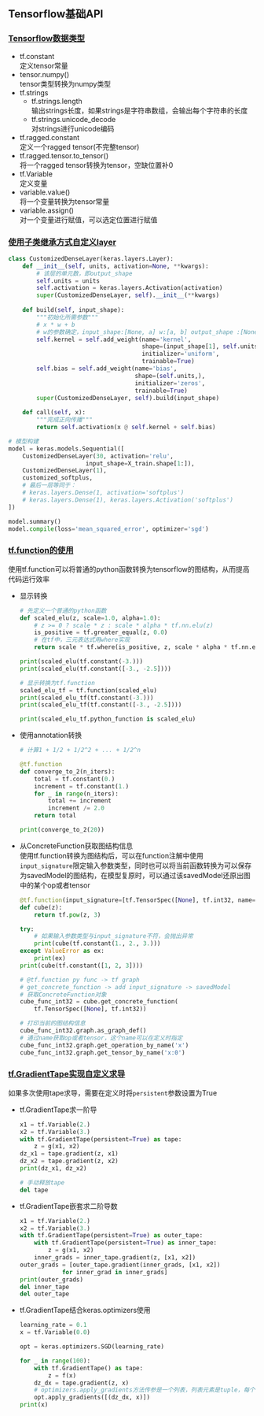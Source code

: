 ## Tensorflow基础API   

### [Tensorflow数据类型](./tf-basic-api.ipynb)   
* tf.constant   
    定义tensor常量   
* tensor.numpy()     
    tensor类型转换为numpy类型   
* tf.strings    
    * tf.strings.length   
        输出strings长度，如果strings是字符串数组，会输出每个字符串的长度    
    * tf.strings.unicode_decode   
        对strings进行unicode编码   
* tf.ragged.constant    
    定义一个ragged tensor(不完整tensor)    
* tf.ragged.tensor.to_tensor()    
    将一个ragged tensor转换为tensor，空缺位置补0   
* tf.Variable    
    定义变量    
* variable.value()   
    将一个变量转换为tensor常量     
* variable.assign()     
    对一个变量进行赋值，可以选定位置进行赋值     

### [使用子类继承方式自定义layer](./tf_keras_regression_customized_layer.ipynb)   

```python
class CustomizedDenseLayer(keras.layers.Layer):
    def __init__(self, units, activation=None, **kwargs):
        # 该层的单元数，即output_shape
        self.units = units
        self.activation = keras.layers.Activation(activation)
        super(CustomizedDenseLayer, self).__init__(**kwargs)
    
    def build(self, input_shape):
        """初始化所需参数"""
        # x * w + b 
        # w的参数确定，input_shape:[None, a] w:[a, b] output_shape :[None, b]
        self.kernel = self.add_weight(name='kernel',
                                      shape=(input_shape[1], self.units),
                                      initializer='uniform',
                                      trainable=True)
        self.bias = self.add_weight(name='bias',
                                    shape=(self.units,),
                                    initializer='zeros',
                                    trainable=True)
        super(CustomizedDenseLayer, self).build(input_shape)
        
    def call(self, x):
        """完成正向传播"""
        return self.activation(x @ self.kernel + self.bias)   

# 模型构建
model = keras.models.Sequential([
    CustomizedDenseLayer(30, activation='relu',
                      input_shape=X_train.shape[1:]),
    CustomizedDenseLayer(1),
    customized_softplus,
    # 最后一层等同于：
    # keras.layers.Dense(1, activation='softplus')
    # keras.layers.Dense(1), keras.layers.Activation('softplus')
])

model.summary()
model.compile(loss='mean_squared_error', optimizer='sgd')
``` 

### [tf.function的使用](./tf_function_and_auto_graph.ipynb)      
使用tf.function可以将普通的python函数转换为tensorflow的图结构，从而提高代码运行效率    

* 显示转换  
    ```python
    # 先定义一个普通的python函数 
    def scaled_elu(z, scale=1.0, alpha=1.0):
        # z >= 0 ? scale * z : scale * alpha * tf.nn.elu(z)
        is_positive = tf.greater_equal(z, 0.0)
        # 在tf中，三元表达式用where实现
        return scale * tf.where(is_positive, z, scale * alpha * tf.nn.elu(z))

    print(scaled_elu(tf.constant(-3.)))
    print(scaled_elu(tf.constant([-3., -2.5])))

    # 显示转换为tf.function 
    scaled_elu_tf = tf.function(scaled_elu)
    print(scaled_elu_tf(tf.constant(-3.)))
    print(scaled_elu_tf(tf.constant([-3., -2.5])))

    print(scaled_elu_tf.python_function is scaled_elu)
    ```  

* 使用annotation转换   
    ```python
    # 计算1 + 1/2 + 1/2^2 + ... + 1/2^n

    @tf.function
    def converge_to_2(n_iters):
        total = tf.constant(0.)
        increment = tf.constant(1.)
        for _ in range(n_iters):
            total += increment
            increment /= 2.0
        return total

    print(converge_to_2(20))
    ```   

* 从ConcreteFunction获取图结构信息    
    使用tf.function转换为图结构后，可以在function注解中使用`input_signature`限定输入参数类型，同时也可以将当前函数转换为可以保存为savedModel的图结构，在模型复原时，可以通过该savedModel还原出图中的某个op或者tensor    

    ```python   
    @tf.function(input_signature=[tf.TensorSpec([None], tf.int32, name='x')])
    def cube(z):
        return tf.pow(z, 3)

    try:
        # 如果输入参数类型与input_signature不符，会抛出异常
        print(cube(tf.constant(1., 2., 3.)))
    except ValueError as ex:
        print(ex)
    print(cube(tf.constant([1, 2, 3])))

    # @tf.function py func -> tf graph
    # get_concrete_function -> add input_signature -> savedModel
    # 获取ConcreteFunction对象
    cube_func_int32 = cube.get_concrete_function(
        tf.TensorSpec([None], tf.int32))    

    # 打印当前的图结构信息 
    cube_func_int32.graph.as_graph_def()
    # 通过name获取op或者tensor，这个name可以在定义时指定
    cube_func_int32.graph.get_operation_by_name('x')
    cube_func_int32.graph.get_tensor_by_name('x:0')
    ```  

### [tf.GradientTape实现自定义求导](./tf_diffs.ipynb)    
如果多次使用tape求导，需要在定义时将`persistent`参数设置为True   
* tf.GradientTape求一阶导    
    ```python
    x1 = tf.Variable(2.)
    x2 = tf.Variable(3.)
    with tf.GradientTape(persistent=True) as tape:
        z = g(x1, x2)
    dz_x1 = tape.gradient(z, x1)
    dz_x2 = tape.gradient(z, x2)
    print(dz_x1, dz_x2)

    # 手动释放tape
    del tape
    ```    

* tf.GradientTape嵌套求二阶导数   
    ```python
    x1 = tf.Variable(2.)
    x2 = tf.Variable(3.)
    with tf.GradientTape(persistent=True) as outer_tape:
        with tf.GradientTape(persistent=True) as inner_tape:
            z = g(x1, x2)
        inner_grads = inner_tape.gradient(z, [x1, x2])
    outer_grads = [outer_tape.gradient(inner_grads, [x1, x2])
                for inner_grad in inner_grads]
    print(outer_grads)
    del inner_tape
    del outer_tape
    ```   

* tf.GradientTape结合keras.optimizers使用   
    ```python
    learning_rate = 0.1
    x = tf.Variable(0.0)

    opt = keras.optimizers.SGD(learning_rate)

    for _ in range(100):
        with tf.GradientTape() as tape:
            z = f(x)
        dz_dx = tape.gradient(z, x)
        # optimizers.apply_gradients方法传参是一个列表，列表元素是tuple，每个tuple对应一个目标变量和它的导数
        opt.apply_gradients([(dz_dx, x)])
    print(x)
    ```

